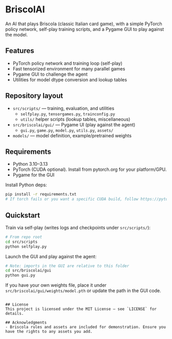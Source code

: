 # BriscolAI

An AI that plays Briscola (classic Italian card game), with a simple PyTorch policy network, self-play training scripts, and a Pygame GUI to play against the model.

## Features
- PyTorch policy network and training loop (self-play)
- Fast tensorized environment for many parallel games
- Pygame GUI to challenge the agent
- Utilities for model dtype conversion and lookup tables

## Repository layout
- `src/scripts/` — training, evaluation, and utilities
  - `selfplay.py`, `tensorgames.py`, `trainconfig.py`
  - `utils/` helper scripts (lookup tables, miscellaneous)
- `src/briscolai/gui/` — Pygame UI (play against the agent)
  - `gui.py`, `game.py`, `model.py`, `utils.py`, `assets/`
- `models/` — model definition, example/pretrained weights

## Requirements
- Python 3.10–3.13
- PyTorch (CUDA optional). Install from pytorch.org for your platform/GPU.
- Pygame for the GUI

Install Python deps:

```bash
pip install -r requirements.txt
# If torch fails or you want a specific CUDA build, follow https://pytorch.org/get-started/locally/
```

## Quickstart

Train via self-play (writes logs and checkpoints under `src/scripts/`):

```bash
# From repo root
cd src/scripts
python selfplay.py
```

Launch the GUI and play against the agent:

```bash
# Note: imports in the GUI are relative to this folder
cd src/briscolai/gui
python gui.py
```

If you have your own weights file, place it under `src/briscolai/gui/weights/model.pth` or update the path in the GUI code.
```

## License
This project is licensed under the MIT License — see `LICENSE` for details.

## Acknowledgments
- Briscola rules and assets are included for demonstration. Ensure you have the rights to any assets you add.
